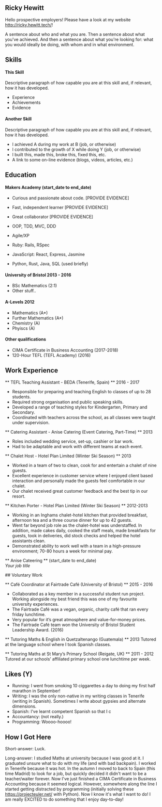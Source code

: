 ## Ricky Hewitt

Hello prospective employers! Please have a look at my website http://ricky.hewitt.tech/!

A sentence about who and what you are. Then a sentence about what you've achieved. And then a sentence about what you're looking for: what you would ideally be doing, with whom and in what environment.

## Skills

#### This Skill

Descriptive paragraph of how capable you are at this skill and, if relevant, how it has developed.

- Experience
- Achievements
- Evidence

#### Another Skill

Descriptive paragraph of how capable you are at this skill and, if relevant, how it has developed.

- I achieved A during my work at B (job, or otherwise)
- I contributed to the growth of X while doing Y (job, or otherwise)
- I built this, made this, broke this, fixed this, etc.
- A link to some on-line evidence (blogs, videos, articles, etc.)

## Education

#### Makers Academy (start_date to end_date)

- Curious and passionate about code. [PROVIDE EVIDENCE]
- Fast, independent learner [PROVIDE EVIDENCE]
- Great collaborator [PROVIDE EVIDENCE]

- OOP, TDD, MVC, DDD
- Agile/XP
- Ruby: Rails, RSpec
- JavaScript: React, Express, Jasmine
- Python, Rust, Java, SQL (used briefly)

#### University of Bristol 2013 - 2016

- BSc Mathematics (2:1)
- Other stuff..

#### A-Levels 2012

- Mathematics (A*)
- Further Mathematics (A*)
- Chemistry (A)
- Phyiscs (A)

#### Other qualifications

- CIMA Certificate in Business Accounting (2017-2018)
- 120-Hour TEFL (TEFL Academy) (2016)

## Work Experience

** TEFL Teaching Assistant - BEDA (Tenerife, Spain) ** 2016 - 2017
- Responsible for preparing and teaching English to classes of up to 28 students.
- Required strong organisation and public speaking skills. 
- Developed a range of teaching styles for Kindergarten, Primary and Secondary. 
- Coordinated with teachers across the school, as all classes were taught under supervision. 

** Catering Assistant - Anise Catering (Event Catering, Part-Time) **			2013
- Roles included wedding service, set-up, cashier or bar work.
- Had to be adaptable and work with different teams at each event.

** Chalet Host - Hotel Plan Limited (Winter Ski Season)	**				2013
- Worked in a team of two to clean, cook for and entertain a chalet of nine guests.
- Excellent experience in customer service where I enjoyed client based interaction and personally made the guests feel comfortable in our chalet.
- Our chalet received great customer feedback and the best tip in our resort.

** Kitchen Porter - Hotel Plan Limited (Winter Ski Season) **					2012-2013
- Working in an Inghams chalet-hotel kitchen that provided breakfast, afternoon tea and a three course dinner for up to 42 guests. 
- Went far beyond job role as the chalet-hotel was understaffed. In addition, made cakes daily, cooked the staff meals, made breakfasts for guests, took in deliveries, did stock checks and helped the hotel assistants clean.
- Demonstrated ability to work well with a team in a high-pressure environment; 70-80 hours a week for minimal pay.



** Anise Cateering ** (start_date to end_date)   
*Your job title*  

## Voluntary Work

** Café Coordinator at Fairtrade Café (University of Bristol)	**			2015 - 2016
- Collaborated as a key member in a successful student run project. Working alongside my best friend this was one of my favourite university experiences.
- The Fairtrade Café was a vegan, organic, charity café that ran every friday lunchtime.
- Very popular for it’s great atmosphere and value-for-money prices.
- The Fairtrade Café team won the University of Bristol Student Leadership Award. (2016)

** Tutoring Maths & English in Quetzaltenango (Guatemala)	**			2013
Tutored at the language school where I took Spanish classes.

** Tutoring Maths at St Mary’s Primary School (Reigate, UK)	**			2011 - 2012
Tutored at our schools’ affiliated primary school one lunchtime per week.

## Likes (Y)

- Running: I went from smoking 10 ciggarettes a day to doing my first half marathon in September!
- Writing: I was the only non-native in my writing classes in Tenerife (writing in Spanish). Sometimes I write about gypsies and alternate dimensions.
- Spanish: I've learnt competent Spanish so that I c
- Accountancy: (not really.)
- Programming: Woooo-hoooo!

## How I Got Here

Short-answer: Luck.

Long-answer: I studied Maths at university because I was good at it. I graduated unsure what to do with my life (and with bad backpain). I worked in Tenerife because it was hot. In the autumn I moved to back to Spain (this time Madrid) to look for a job, but quickly decided it didn't want to be a teacher/waiter forever. Now I've just finished a CIMA Certificate in Business Accounting because it seemed logical. However, somewhere along the line I started getting distracted by programming (initially solving these  https://projecteuler.net/ with Python). Now I know it's what I want to do! I am really EXCITED to do something that I enjoy day-to-day!
